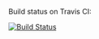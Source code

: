 Build status on Travis CI:

[![Build Status](https://travis-ci.org/zilahia/contact-list-project.svg?branch=master)](https://travis-ci.org/zilahia/contact-list-project)